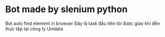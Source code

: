 # Bot made by slenium python

Bot auto find element in browser
Đây là task đầu tiên tôi được giao khi đến thực tập tại công ty Unidata
